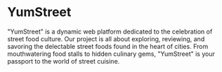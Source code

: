 # YumStreet
"YumStreet" is a dynamic web platform dedicated to the celebration of street food culture. Our project is all about exploring, reviewing, and savoring the delectable street foods found in the heart of cities. From mouthwatering food stalls to hidden culinary gems, "YumStreet" is your passport to the world of street cuisine.
